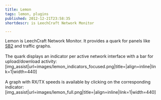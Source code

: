 ```yaml
---
title: Lemon
tags: lemon, plugins
published: 2012-12-21T23:58:35
shortdescr: is LeechCraft Network Monitor

---
```


Lemon is LeechCraft Network Monitor. It provides a quark for panels like
[SB2](/plugins-sb2) and traffic graphs.\
\
The quark displays an indicator per active network interface with a bar
for upload/download activity:
\[img\_assist|url=images/lemon\_indicators\_focused.png|title=|align=inline|link=1|width=440\]\
\
A graph with RX/TX speeds is available by clicking on the corresponding
indicator:
\[img\_assist|url=images/lemon\_full.png|title=|align=inline|link=1|width=440\]